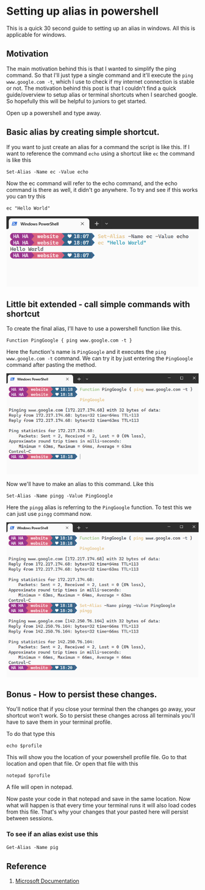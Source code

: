 # Setting up alias in powershell

This is a quick 30 second guide to setting up an alias in windows. All this is applicable for windows.

## Motivation
The main motivation behind this is that I wanted to simplify the ping command. So that I'll just type a single command and it'll execute the `ping www.google.com -t`, which I use to check if my internet connection is stable or not.
The motivation behind this post is that I couldn't find a quick guide/overview to setup alias or terminal shortcuts when I searched google. So hopefully this will be helpful to juniors to get started. 

Open up a powershell and type away.

## Basic alias by creating simple shortcut.

If you want to just create an alias for a command the script is like this.
If I want to reference the command `echo` using a shortcut like `ec` the command is like this

```
Set-Alias -Name ec -Value echo
```
Now the ec command will refer to the echo command, and the echo command is there as well, it didn't go anywhere. To try and see if this works you can try this
```
ec "Hello World"
```
![The ec command now is just another command to refer to echo](<images/01. alias working.png>)

## Little bit extended - call simple commands with shortcut
To create the final alias, I'll have to use a powershell function like this.
```
Function PingGoogle { ping www.google.com -t }
```
Here the function's name is `PingGoogle` and it executes the `ping www.google.com -t` command. We can try it by just entering the `PingGoogle` command after pasting the method.

![Now I can start a ping by calling this method](<images/02. method working.png>)

Now we'll have to make an alias to this command. Like this
```
Set-Alias -Name pingg -Value PingGoogle
```
Here the `pingg` alias is referring to the `PingGoogle` function. To test this we can just use `pingg` command now.

![now everytime I type pingg the ping will run](<images/03. pingg working.png>)

## Bonus - How to persist these changes.

You'll notice that if you close your terminal then the changes go away, your shortcut won't work.
So to persist these changes across all terminals you'll have to save them in your terminal profile.

To do that type this
```
echo $profile
```
This will show you the location of your powershell profile file. Go to that location and open that file.
Or open that file with this
```
notepad $profile
```
A file will open in notepad.

Now paste your code in that notepad and save in the same location. Now what will happen is that every time your terminal runs it will also load codes from this file. That's why your changes that your pasted here will persist between sessions.


### To see if an alias exist use this
```
Get-Alias -Name pig
```

## Reference
1. [Microsoft Documentation](https://learn.microsoft.com/en-us/powershell/module/microsoft.powershell.utility/set-alias?view=powershell-7.4)
